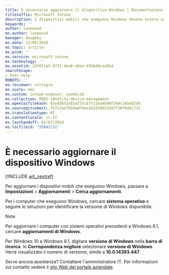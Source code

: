 ```yaml
---
title: È necessario aggiornare il dispositivo Windows | Documentazione Microsoft
titlesuffix: Microsoft Intune
description: I dispositivi mobili che eseguono Windows devono essere aggiornati.
keywords: ''
author: lenewsad
ms.author: lanewsad
manager: dougeby
ms.date: 12/06/2018
ms.topic: article
ms.prod: ''
ms.service: microsoft-intune
ms.technology: ''
ms.assetid: 2df6fca5-9731-4ea0-a8ee-45b648caa5b4
searchScope:
- User help
ROBOTS: ''
ms.reviewer: chrisgre
ms.suite: ems
ms.custom: intune-enduser; seodec18
ms.collection: M365-identity-device-management
ms.openlocfilehash: 01edd6fa365a755c87f21ea4b90f348c16b682d9
ms.sourcegitcommit: 727c3ae7659ad79ea162250d234d7730f840c731
ms.translationtype: HT
ms.contentlocale: it-IT
ms.lasthandoff: 02/07/2019
ms.locfileid: "55841131"
---
```

# <a name="you-need-to-update-your-windows-device"></a>È necessario aggiornare il dispositivo Windows

[!INCLUDE [wit_nextref](includes/end-user-os-update-guidance.md)]

Per aggiornare i dispositivi mobili che eseguono Windows, passare a **Impostazioni** > **Aggiornamenti** > **Cerca aggiornamenti**.

Per i computer che eseguono Windows, cercare **sistema operativo** e seguire le istruzioni per identificare la versione di Windows disponibile.

> [!Note]
> Per aggiornare i computer con sistemi operativi precedenti a Windows 8.1, cercare **aggiornamenti di Windows**.

Per Windows 10 e Windows 8.1, digitare __versione di Windows__ nella __barra di ricerca__. In __Corrispondenza migliore__ selezionare __versione di Windows__. Verrà visualizzato il numero di versione, simile a __10.0.14393.447__.

Serve ancora assistenza? Contattare l'amministratore IT. Per informazioni sul contatto vedere il [sito Web del portale aziendale](https://go.microsoft.com/fwlink/?linkid=2010980).
